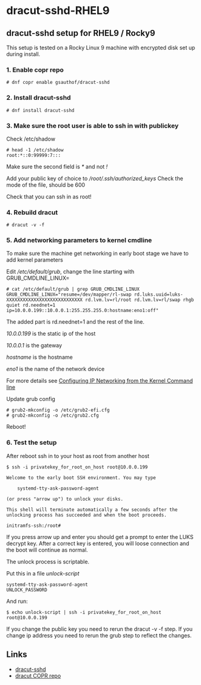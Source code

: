 # dracut-sshd-RHEL9
## dracut-sshd setup for RHEL9 / Rocky9
This setup is tested on a Rocky Linux 9 machine with encrypted disk set up during install.

### 1. Enable copr repo
```
# dnf copr enable gsauthof/dracut-sshd
```

### 2. Install dracut-sshd
```
# dnf install dracut-sshd
```

### 3. Make sure the root user is able to ssh in with publickey

Check /etc/shadow
```
# head -1 /etc/shadow
root:*::0:99999:7:::
```
Make sure the second field is _*_ and not _!_

Add your public key of choice to */root/.ssh/authorized_keys*
Check the mode of the file, should be 600

Check that you can ssh in as root!

### 4. Rebuild dracut
```
# dracut -v -f
```

### 5. Add networking parameters to kernel cmdline
To make sure the machine get networking in early boot stage we have to add kernel parameters

Edit */etc/default/grub*, change the line starting with GRUB_CMDLINE_LINUX=

```
# cat /etc/default/grub | grep GRUB_CMDLINE_LINUX
GRUB_CMDLINE_LINUX="resume=/dev/mapper/rl-swap rd.luks.uuid=luks-XXXXXXXXXXXXXXXXXXXXXXXXXXXX rd.lvm.lv=rl/root rd.lvm.lv=rl/swap rhgb quiet rd.neednet=1 ip=10.0.0.199::10.0.0.1:255.255.255.0:hostname:eno1:off"
```

The added part is rd.neednet=1 and the rest of the line.

*10.0.0.199* is the static ip of the host

*10.0.0.1* is the gateway

*hostname* is the hostname

*eno1* is the name of the network device

For more details see [Configuring IP Networking from the Kernel Command line](https://access.redhat.com/documentation/en-us/red_hat_enterprise_linux/7/html/networking_guide/sec-configuring_ip_networking_from_the_kernel_command_line)

Update grub config
```
# grub2-mkconfig -o /etc/grub2-efi.cfg
# grub2-mkconfig -o /etc/grub2.cfg
```

Reboot!

### 6. Test the setup
After reboot ssh in to your host as root from another host

```
$ ssh -i privatekey_for_root_on_host root@10.0.0.199

Welcome to the early boot SSH environment. You may type
￼
￼   systemd-tty-ask-password-agent
￼
(or press "arrow up") to unlock your disks.

This shell will terminate automatically a few seconds after the
unlocking process has succeeded and when the boot proceeds.  ￼

initramfs-ssh:/root# 
```

If you press arrow up and enter you should get a prompt to enter the LUKS decrypt key. After a correct key is entered, you will loose connection and the boot will continue as normal.

The unlock process is scriptable.

Put this in a file *unlock-script*
```
systemd-tty-ask-password-agent
UNLOCK_PASSWORD
```

And run:
```
$ echo unlock-script | ssh -i privatekey_for_root_on_host root@10.0.0.199
```


If you change the public key you need to rerun the dracut -v -f step.
If you change ip address you need to rerun the grub step to reflect the changes. 

## Links

* [dracut-sshd](https://github.com/gsauthof/dracut-sshd)
* [dracut COPR repo](https://copr.fedorainfracloud.org/coprs/gsauthof/dracut-sshd/)

